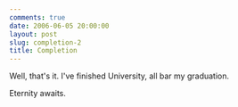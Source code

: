```yaml
---
comments: true
date: 2006-06-05 20:00:00
layout: post
slug: completion-2
title: Completion
---
```


Well, that's it.  I've finished University, all bar my graduation.  

Eternity awaits.
